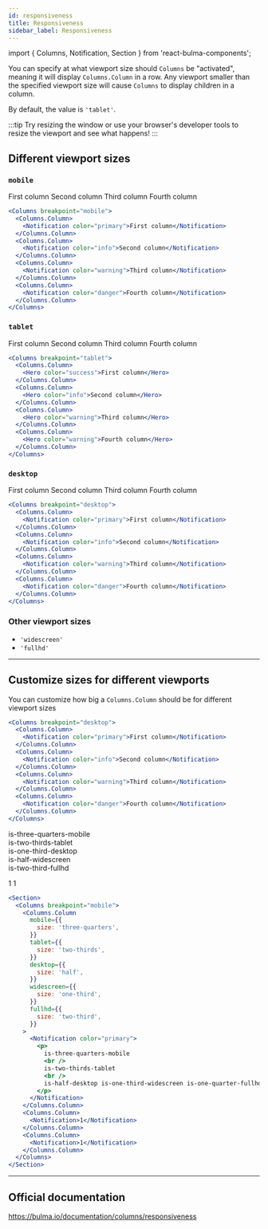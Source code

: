 ```yaml
---
id: responsiveness
title: Responsiveness
sidebar_label: Responsiveness
---
```


import { Columns, Notification, Section } from 'react-bulma-components';

You can specify at what viewport size should `Columns` be "activated",
meaning it will display `Columns.Column` in a row. Any viewport smaller
than the specified viewport size will cause `Columns` to display children
in a column.

By default, the value is `'tablet'`.

:::tip
Try resizing the window or use your browser's developer tools to resize the viewport
and see what happens!
:::

## Different viewport sizes

### `mobile`

<Columns breakpoint="mobile">
  <Columns.Column>
    <Notification color="primary">First column</Notification>
  </Columns.Column>
  <Columns.Column>
    <Notification color="info">Second column</Notification>
  </Columns.Column>
  <Columns.Column>
    <Notification color="warning">Third column</Notification>
  </Columns.Column>
  <Columns.Column>
    <Notification color="danger">Fourth column</Notification>
  </Columns.Column>
</Columns>


```jsx
<Columns breakpoint="mobile">
  <Columns.Column>
    <Notification color="primary">First column</Notification>
  </Columns.Column>
  <Columns.Column>
    <Notification color="info">Second column</Notification>
  </Columns.Column>
  <Columns.Column>
    <Notification color="warning">Third column</Notification>
  </Columns.Column>
  <Columns.Column>
    <Notification color="danger">Fourth column</Notification>
  </Columns.Column>
</Columns>
```

### `tablet`

<Columns breakpoint="tablet">
  <Columns.Column>
    <Notification color="primary">First column</Notification>
  </Columns.Column>
  <Columns.Column>
    <Notification color="info">Second column</Notification>
  </Columns.Column>
  <Columns.Column>
    <Notification color="warning">Third column</Notification>
  </Columns.Column>
  <Columns.Column>
    <Notification color="danger">Fourth column</Notification>
  </Columns.Column>
</Columns>

```jsx
<Columns breakpoint="tablet">
  <Columns.Column>
    <Hero color="success">First column</Hero>
  </Columns.Column>
  <Columns.Column>
    <Hero color="info">Second column</Hero>
  </Columns.Column>
  <Columns.Column>
    <Hero color="warning">Third column</Hero>
  </Columns.Column>
  <Columns.Column>
    <Hero color="warning">Fourth column</Hero>
  </Columns.Column>
</Columns>
```

### `desktop`

<Columns breakpoint="desktop">
  <Columns.Column>
    <Notification color="primary">First column</Notification>
  </Columns.Column>
  <Columns.Column>
    <Notification color="info">Second column</Notification>
  </Columns.Column>
  <Columns.Column>
    <Notification color="warning">Third column</Notification>
  </Columns.Column>
  <Columns.Column>
    <Notification color="danger">Fourth column</Notification>
  </Columns.Column>
</Columns>

```jsx
<Columns breakpoint="desktop">
  <Columns.Column>
    <Notification color="primary">First column</Notification>
  </Columns.Column>
  <Columns.Column>
    <Notification color="info">Second column</Notification>
  </Columns.Column>
  <Columns.Column>
    <Notification color="warning">Third column</Notification>
  </Columns.Column>
  <Columns.Column>
    <Notification color="danger">Fourth column</Notification>
  </Columns.Column>
</Columns>
```

### Other viewport sizes

- `'widescreen'`
- `'fullhd'`

---

## Customize sizes for different viewports

You can customize how big a `Columns.Column` should be for different viewport sizes

```jsx
<Columns breakpoint="desktop">
  <Columns.Column>
    <Notification color="primary">First column</Notification>
  </Columns.Column>
  <Columns.Column>
    <Notification color="info">Second column</Notification>
  </Columns.Column>
  <Columns.Column>
    <Notification color="warning">Third column</Notification>
  </Columns.Column>
  <Columns.Column>
    <Notification color="danger">Fourth column</Notification>
  </Columns.Column>
</Columns>
```

<Section>
  <Columns breakpoint="mobile">
    <Columns.Column
      mobile={{
        size: 'three-quarters',
      }}
      tablet={{
        size: 'two-thirds',
      }}
      desktop={{
        size: 'one-third',
      }}
      widescreen={{
        size: 'half',
      }}
      fullhd={{
        size: 'two-thirds',
      }}
    >
      <Notification color="primary">
        <p>
          is-three-quarters-mobile
          <br />
          is-two-thirds-tablet
          <br />
          is-one-third-desktop
          <br />
          is-half-widescreen
          <br />
          is-two-third-fullhd
        </p>
      </Notification>
    </Columns.Column>
    <Columns.Column>
      <Notification>1</Notification>
    </Columns.Column>
    <Columns.Column>
      <Notification>1</Notification>
    </Columns.Column>
  </Columns>
</Section>

```jsx
<Section>
  <Columns breakpoint="mobile">
    <Columns.Column
      mobile={{
        size: 'three-quarters',
      }}
      tablet={{
        size: 'two-thirds',
      }}
      desktop={{
        size: 'half',
      }}
      widescreen={{
        size: 'one-third',
      }}
      fullhd={{
        size: 'two-third',
      }}
    >
      <Notification color="primary">
        <p>
          is-three-quarters-mobile
          <br />
          is-two-thirds-tablet
          <br />
          is-half-desktop is-one-third-widescreen is-one-quarter-fullhd
        </p>
      </Notification>
    </Columns.Column>
    <Columns.Column>
      <Notification>1</Notification>
    </Columns.Column>
    <Columns.Column>
      <Notification>1</Notification>
    </Columns.Column>
  </Columns>
</Section>
```

---

## Official documentation

https://bulma.io/documentation/columns/responsiveness
